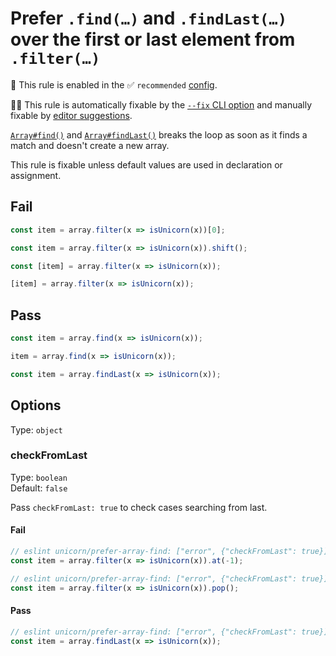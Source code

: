 # Prefer `.find(…)` and `.findLast(…)` over the first or last element from `.filter(…)`

💼 This rule is enabled in the ✅ `recommended` [config](https://github.com/sindresorhus/eslint-plugin-unicorn#preset-configs).

🔧💡 This rule is automatically fixable by the [`--fix` CLI option](https://eslint.org/docs/latest/user-guide/command-line-interface#--fix) and manually fixable by [editor suggestions](https://eslint.org/docs/latest/use/core-concepts#rule-suggestions).

<!-- end auto-generated rule header -->
<!-- Do not manually modify this header. Run: `npm run fix:eslint-docs` -->

[`Array#find()`](https://developer.mozilla.org/en-US/docs/Web/JavaScript/Reference/Global_Objects/Array/find) and [`Array#findLast()`](https://developer.mozilla.org/en-US/docs/Web/JavaScript/Reference/Global_Objects/Array/findLast) breaks the loop as soon as it finds a match and doesn't create a new array.

This rule is fixable unless default values are used in declaration or assignment.

## Fail

```js
const item = array.filter(x => isUnicorn(x))[0];
```

```js
const item = array.filter(x => isUnicorn(x)).shift();
```

```js
const [item] = array.filter(x => isUnicorn(x));
```

```js
[item] = array.filter(x => isUnicorn(x));
```

## Pass

```js
const item = array.find(x => isUnicorn(x));
```

```js
item = array.find(x => isUnicorn(x));
```

```js
const item = array.findLast(x => isUnicorn(x));
```

## Options

Type: `object`

### checkFromLast

Type: `boolean`\
Default: `false`

Pass `checkFromLast: true` to check cases searching from last.

#### Fail

```js
// eslint unicorn/prefer-array-find: ["error", {"checkFromLast": true}]
const item = array.filter(x => isUnicorn(x)).at(-1);
```

```js
// eslint unicorn/prefer-array-find: ["error", {"checkFromLast": true}]
const item = array.filter(x => isUnicorn(x)).pop();
```

#### Pass

```js
// eslint unicorn/prefer-array-find: ["error", {"checkFromLast": true}]
const item = array.findLast(x => isUnicorn(x));
```
